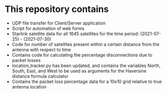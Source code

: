 # This repository contains
- UDP file transfer for Client/Server application
- Script for automation of web forms
- Starlink satellite data for all 1645 satellites for the time period: (2021-07-25) - (2021-07-30)
- Code for number of satellites present within a certain distance from the antenna with respect to time
- Contains code for calculating the percentage disconnections due to packet losses
- location_tracker.py has been updated, and contains the variables North, South, East, and West to be used as arguments for the Haversine distance formula calculator
- Contains the packet loss percentage data for a 10x10 grid relative to true antenna location
